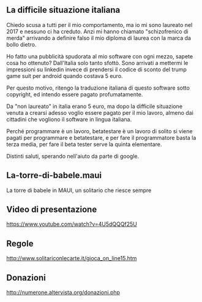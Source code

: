 ## La difficile situazione italiana
Chiedo scusa a tutti per il mio comportamento, ma io mi sono laureato nel 2017 e nessuno ci ha creduto. Anzi mi hanno chiamato "schizofrenico di merda" arrivando a definire falso il mio diploma di laurea con la marca da bollo dietro.

Ho fatto una pubblicità spudorata al mio software con ogni mezzo, sapete cosa ho ottenuto? Dall'Italia solo tanto sfottò. Sono arrivati a mettermi le impressioni su linkedin invece di prendersi il codice di sconto del trump game suit per android quando costava 5 euro.

Per questo motivo, ritengo la traduzione italiana di questo software sotto copyright, ed intendo essere pagato profumatamente.

Da "non laureato" in italia erano 5 euro, ma dopo la difficile situazione venuta a crearsi adesso voglio essere pagato per il mio lavoro, almeno dai cittadini che vogliono il software in lingua italiana.

Perché programmare è un lavoro, betatestare è un lavoro di solito si viene pagati per programmare e betatestare, e per fare il programmatore basta la terza media, per fare il beta tester serve la quinta elementare.

Distinti saluti, sperando nell'aiuto da parte di google.

## La-torre-di-babele.maui
La torre di babele in MAUI, un solitario che riesce sempre

## Video di presentazione

https://www.youtube.com/watch?v=4U5dQQQf25U

## Regole

http://www.solitariconlecarte.it/gioca_on_line15.htm

## Donazioni

http://numerone.altervista.org/donazioni.php

